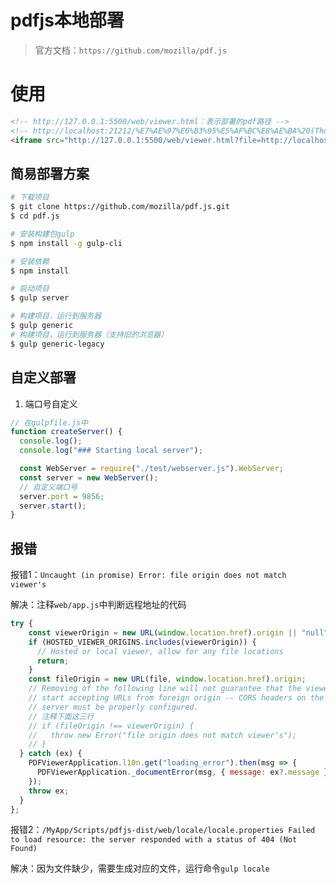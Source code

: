# pdfjs本地部署

> 官方文档：`https://github.com/mozilla/pdf.js`

# 使用

```html
<!-- http://127.0.0.1:5500/web/viewer.html：表示部署的pdf路径 -->
<!-- http://localhost:21212/%E7%AE%97%E6%B3%95%E5%AF%BC%E8%AE%BA%20(Thomas%20H.Cormen)%20(z-lib.org).pdf：表示需要查看的pdf文件地址 -->
<iframe src="http://127.0.0.1:5500/web/viewer.html?file=http://localhost:21212/%E7%AE%97%E6%B3%95%E5%AF%BC%E8%AE%BA%20(Thomas%20H.Cormen)%20(z-lib.org).pdf" width="100%" height="1000px"></iframe>
```



## 简易部署方案

```bash
# 下载项目
$ git clone https://github.com/mozilla/pdf.js.git
$ cd pdf.js

# 安装构建包gulp
$ npm install -g gulp-cli

# 安装依赖
$ npm install

# 启动项目
$ gulp server

# 构建项目，运行到服务器
$ gulp generic
# 构建项目，运行到服务器（支持旧的浏览器）
$ gulp generic-legacy
```

## 自定义部署

1. 端口号自定义

```javascript
// 在gulpfile.js中
function createServer() {
  console.log();
  console.log("### Starting local server");

  const WebServer = require("./test/webserver.js").WebServer;
  const server = new WebServer();
  // 自定义端口号
  server.port = 9856;
  server.start();
}
```

## 报错

报错1：`Uncaught (in promise) Error: file origin does not match viewer's`

解决：注释`web/app.js`中判断远程地址的代码
```javascript
try {
    const viewerOrigin = new URL(window.location.href).origin || "null";
    if (HOSTED_VIEWER_ORIGINS.includes(viewerOrigin)) {
      // Hosted or local viewer, allow for any file locations
      return;
    }
    const fileOrigin = new URL(file, window.location.href).origin;
    // Removing of the following line will not guarantee that the viewer will
    // start accepting URLs from foreign origin -- CORS headers on the remote
    // server must be properly configured.
    // 注释下面这三行
    // if (fileOrigin !== viewerOrigin) {
    //   throw new Error("file origin does not match viewer's");
    // }
  } catch (ex) {
    PDFViewerApplication.l10n.get("loading_error").then(msg => {
      PDFViewerApplication._documentError(msg, { message: ex?.message });
    });
    throw ex;
  }
};
```

报错2：`/MyApp/Scripts/pdfjs-dist/web/locale/locale.properties Failed to load resource: the server responded with a status of 404 (Not Found)`

解决：因为文件缺少，需要生成对应的文件，运行命令`gulp locale`